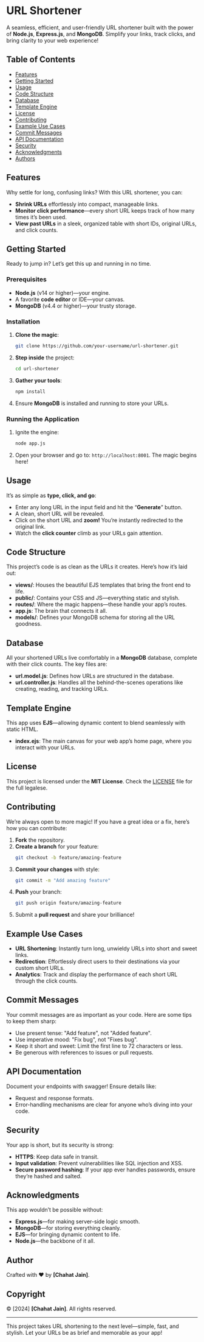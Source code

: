 # **URL Shortener**

A seamless, efficient, and user-friendly URL shortener built with the power of **Node.js**, **Express.js**, and **MongoDB**. Simplify your links, track clicks, and bring clarity to your web experience!

## **Table of Contents**
- [Features](#features)
- [Getting Started](#getting-started)
- [Usage](#usage)
- [Code Structure](#code-structure)
- [Database](#database)
- [Template Engine](#template-engine)
- [License](#license)
- [Contributing](#contributing)
- [Example Use Cases](#example-use-cases)
- [Commit Messages](#commit-messages)
- [API Documentation](#api-documentation)
- [Security](#security)
- [Acknowledgments](#acknowledgments)
- [Authors](#authors)

## **Features**
Why settle for long, confusing links? With this URL shortener, you can:
- **Shrink URLs** effortlessly into compact, manageable links.
- **Monitor click performance**—every short URL keeps track of how many times it’s been used.
- **View past URLs** in a sleek, organized table with short IDs, original URLs, and click counts.

## **Getting Started**
Ready to jump in? Let’s get this up and running in no time.

### **Prerequisites**
- **Node.js** (v14 or higher)—your engine.
- A favorite **code editor** or IDE—your canvas.
- **MongoDB** (v4.4 or higher)—your trusty storage.

### **Installation**
1. **Clone the magic**:
   ```bash
   git clone https://github.com/your-username/url-shortener.git
   ```
2. **Step inside** the project:
   ```bash
   cd url-shortener
   ```
3. **Gather your tools**:
   ```bash
   npm install
   ```
4. Ensure **MongoDB** is installed and running to store your URLs.

### **Running the Application**
1. Ignite the engine:
   ```bash
   node app.js
   ```
2. Open your browser and go to: `http://localhost:8001`. The magic begins here!

## **Usage**
It’s as simple as **type, click, and go**:
- Enter any long URL in the input field and hit the “**Generate**” button.
- A clean, short URL will be revealed.
- Click on the short URL and **zoom!** You’re instantly redirected to the original link.
- Watch the **click counter** climb as your URLs gain attention.

## **Code Structure**
This project’s code is as clean as the URLs it creates. Here’s how it’s laid out:

- **views/**: Houses the beautiful EJS templates that bring the front end to life.
- **public/**: Contains your CSS and JS—everything static and stylish.
- **routes/**: Where the magic happens—these handle your app’s routes.
- **app.js**: The brain that connects it all.
- **models/**: Defines your MongoDB schema for storing all the URL goodness.

## **Database**
All your shortened URLs live comfortably in a **MongoDB** database, complete with their click counts. The key files are:
- **url.model.js**: Defines how URLs are structured in the database.
- **url.controller.js**: Handles all the behind-the-scenes operations like creating, reading, and tracking URLs.

## **Template Engine**
This app uses **EJS**—allowing dynamic content to blend seamlessly with static HTML.

- **index.ejs**: The main canvas for your web app’s home page, where you interact with your URLs.

## **License**
This project is licensed under the **MIT License**. Check the [LICENSE](LICENSE) file for the full legalese.

## **Contributing**
We’re always open to more magic! If you have a great idea or a fix, here’s how you can contribute:
1. **Fork** the repository.
2. **Create a branch** for your feature:
   ```bash
   git checkout -b feature/amazing-feature
   ```
3. **Commit your changes** with style:
   ```bash
   git commit -m "Add amazing feature"
   ```
4. **Push** your branch:
   ```bash
   git push origin feature/amazing-feature
   ```
5. Submit a **pull request** and share your brilliance!

## **Example Use Cases**
- **URL Shortening**: Instantly turn long, unwieldy URLs into short and sweet links.
- **Redirection**: Effortlessly direct users to their destinations via your custom short URLs.
- **Analytics**: Track and display the performance of each short URL through the click counts.

## **Commit Messages**
Your commit messages are as important as your code. Here are some tips to keep them sharp:
- Use present tense: "Add feature", not "Added feature".
- Use imperative mood: "Fix bug", not "Fixes bug".
- Keep it short and sweet: Limit the first line to 72 characters or less.
- Be generous with references to issues or pull requests.

## **API Documentation**
Document your endpoints with swagger! Ensure details like:
- Request and response formats.
- Error-handling mechanisms are clear for anyone who’s diving into your code.

## **Security**
Your app is short, but its security is strong:
- **HTTPS**: Keep data safe in transit.
- **Input validation**: Prevent vulnerabilities like SQL injection and XSS.
- **Secure password hashing**: If your app ever handles passwords, ensure they’re hashed and salted.

## **Acknowledgments**
This app wouldn’t be possible without:
- **Express.js**—for making server-side logic smooth.
- **MongoDB**—for storing everything cleanly.
- **EJS**—for bringing dynamic content to life.
- **Node.js**—the backbone of it all.


## **Author**
Crafted with ❤️ by **[Chahat Jain]**.

## **Copyright**
© [2024] **[Chahat Jain]**. All rights reserved.

---

This project takes URL shortening to the next level—simple, fast, and stylish. Let your URLs be as brief and memorable as your app!
